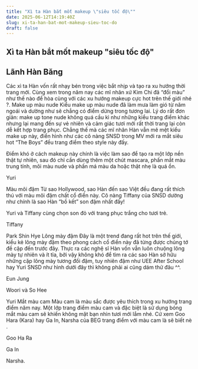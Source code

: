 ```yaml
---
title: "Xì ta Hàn bắt mốt makeup \"siêu tốc độ\""
date: 2025-06-12T14:19:40Z
slug: xi-ta-han-bat-mot-makeup-sieu-toc-do
draft: false
---
```


## Xì ta Hàn bắt mốt makeup "siêu tốc độ"

## Lãnh Hàn Băng

Các xì ta Hàn vốn rất nhạy bén trong việc bắt nhịp và tạo ra xu hướng thời trang mới. Cùng xem trong năm nay các mĩ nhân xứ Kim Chi đã “đổi màu” như thế nào để hòa cùng với các xu hướng makeup cực hot trên thế giới nhé ?.
Make up màu nude
Kiểu make up màu nude đã làm mưa làm gió từ năm ngoái và dường như sẽ chẳng có điểm dừng trong tương lai. Lý do rất đơn giản: make up tone nude không quá cầu kì như những kiểu trang điểm khác nhưng lại mang đến sự vẻ nhiên và cảm giác tươi mới rất thời trang lại còn dễ kết hợp trang phục. Chẳng thế mà các mĩ nhân Hàn vẫn mê mệt kiểu make up này, điển hình như các cô nàng SNSD trong MV mới ra mắt siêu hot “The Boys” đều trang điểm theo style này đấy.

Điểm khó ở cách makeup này chính là việc làm sao để tạo ra một lớp nền thật tự nhiên, sau đó chỉ cần dùng thêm một chút mascara, phấn mắt màu trung tính, môi màu nude và phấn má màu da hoặc thật nhẹ là quá ổn.

Yuri

Màu môi đậm
Từ sao Hollywood, sao Hàn đến sao Việt đều đang rất thích thú với màu môi đậm chất cổ điển này. Cô nàng Tiffany của SNSD dường như chính là sao Hàn “bồ kết” son đậm nhất đấy!

Yuri và Tiffany cùng chọn son đỏ với trang phục trắng cho tươi trẻ.

Tiffany


Park Shin Hye
Lông mày đậm
Đây là một trend đang rất hot trên thế giới, kiểu kẻ lông mày đậm theo phong cách cổ điển này đã từng được chúng tớ đề cập đến trước đây. Thực ra các nghệ sĩ Hàn vốn vẫn luôn chuộng lông mày tự nhiên và ít tỉa, bởi vậy không khó để tìm ra các sao Hàn sở hữu những cặp lông mày tương đối đậm, tuy nhiên đậm như UEE After School hay Yuri SNSD như hình dưới đây thì không phải ai cũng dám thử đâu ^^.

Eun Jung

Woori và So Hee

Yuri
Mắt màu cam
Màu cam là màu sắc được yêu thích trong xu hướng trang điểm năm nay. Một lớp trang điểm màu cam và đặc biệt là sử dụng bóng mắt màu cam sẽ khiến không mặt bạn nhìn tươi mới lắm nhé. Cứ xem Goo Hara (Kara) hay Ga In, Narsha của BEG trang điểm với màu cam là sẽ biết nè .

Goo Ha Ra

Ga In

Narsha.
